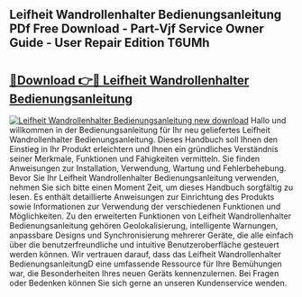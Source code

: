 ## Leifheit Wandrollenhalter Bedienungsanleitung PDf Free Download - Part-Vjf Service Owner Guide - User Repair Edition T6UMh

# <h2><a href="http://df46og.blite.top/?on=Leifheit+Wandrollenhalter+Bedienungsanleitung">🔗Download 👉🔴 Leifheit Wandrollenhalter Bedienungsanleitung</a></h2>

[![Leifheit Wandrollenhalter Bedienungsanleitung new download](https://i.imgur.com/lujVjoI.png)](http://df46og.blite.top/?on=Leifheit+Wandrollenhalter+Bedienungsanleitung)
Hallo und willkommen in der Bedienungsanleitung für Ihr neu geliefertes Leifheit Wandrollenhalter Bedienungsanleitung. Dieses Handbuch soll Ihnen den Einstieg in Ihr Produkt erleichtern und Ihnen ein gründliches Verständnis seiner Merkmale, Funktionen und Fähigkeiten vermitteln. Sie finden Anweisungen zur Installation, Verwendung, Wartung und Fehlerbehebung. Bevor Sie Ihr Leifheit Wandrollenhalter Bedienungsanleitung verwenden, nehmen Sie sich bitte einen Moment Zeit, um dieses Handbuch sorgfältig zu lesen. Es enthält detaillierte Anweisungen zur Einrichtung des Produkts sowie Informationen zur Verwendung der verschiedenen Funktionen und Möglichkeiten. Zu den erweiterten Funktionen von Leifheit Wandrollenhalter Bedienungsanleitung gehören Geolokalisierung, intelligente Warnungen, anpassbare Designs und Synchronisierung mehrerer Geräte, die alle einfach über die benutzerfreundliche und intuitive Benutzeroberfläche gesteuert werden können. Wir vertrauen darauf, dass das Leifheit Wandrollenhalter BedienungsanleitungD eine umfassende Ressource für Ihre Bemühungen war, die Besonderheiten Ihres neuen Geräts kennenzulernen. Bei Fragen oder Bedenken können Sie sich gerne an unseren Kundenservice wenden.
